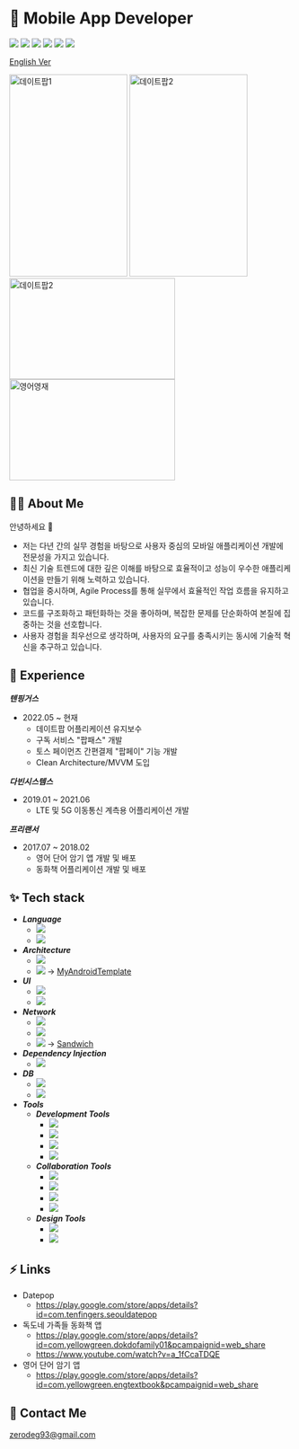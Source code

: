 # :iphone: Mobile App Developer

![](https://img.shields.io/badge/Flatform-Android-yellowgreen)
![](https://img.shields.io/badge/Language-Kotlin-blue)
![](https://img.shields.io/badge/Architecture-MVVM-skyblue)
![](https://img.shields.io/badge/Architecture-CleanArchitecture-skyblue)
![](https://img.shields.io/badge/Network-Retrofit-red)
![](https://img.shields.io/badge/DI-Hilt-Green)

[English Ver](https://github.com/ok0035/AboutMe/blob/main/README.md)

<img src="https://github.com/ok0035/ok0035/assets/19370688/51f81c8f-338e-4afa-80f6-46a77b9959dd" width="210" height="360" alt="데이트팝1">
<img src="https://github.com/ok0035/ok0035/assets/19370688/6a05fbcb-0718-454d-81a6-80d49975af33" width="210" height="360" alt="데이트팝2"></br>


<img src="https://github.com/ok0035/ok0035/assets/19370688/3e677b3a-2d87-4fb0-82d8-7e6fc83ead8c" width="295" height="180" alt="데이트팝2">
<img src="https://github.com/ok0035/ok0035/assets/19370688/1ff5f5f0-06cd-463b-9b1f-3109a1fe5f4c" width="295" height="180" alt="영어영재">


## :technologist: About Me 
안녕하세요 👋

- 저는 다년 간의 실무 경험을 바탕으로 사용자 중심의 모바일 애플리케이션 개발에 전문성을 가지고 있습니다.
- 최신 기술 트렌드에 대한 깊은 이해를 바탕으로 효율적이고 성능이 우수한 애플리케이션을 만들기 위해 노력하고 있습니다.
- 협업을 중시하며, Agile Process를 통해 실무에서 효율적인 작업 흐름을 유지하고 있습니다.
- 코드를 구조화하고 패턴화하는 것을 좋아하며, 복잡한 문제를 단순화하여 본질에 집중하는 것을 선호합니다.
- 사용자 경험을 최우선으로 생각하며, 사용자의 요구를 충족시키는 동시에 기술적 혁신을 추구하고 있습니다.</br>


## :memo: Experience

***텐핑거스***

- 2022.05 ~ 현재
    - 데이트팝 어플리케이션 유지보수
    - 구독 서비스 "팝패스" 개발
    - 토스 페이먼츠 간편결제 "팝페이" 기능 개발
    - Clean Architecture/MVVM 도입
 

***다빈시스템스***

- 2019.01 ~ 2021.06
    - LTE 및 5G 이동통신 계측용 어플리케이션 개발


***프리랜서***

- 2017.07 ~ 2018.02
    - 영어 단어 암기 앱 개발 및 배포
    - 동화책 어플리케이션 개발 및 배포
 

## :sparkles: Tech stack

- ***Language***
    - ![](https://img.shields.io/badge/Language-Kotlin-blue)
    - ![](https://img.shields.io/badge/Language-Java-blue)
- ***Architecture***
    - ![](https://img.shields.io/badge/Architecture-MVVM-skyblue)
    - ![](https://img.shields.io/badge/Architecture-CleanArchitecture-skyblue) -> [MyAndroidTemplate](https://github.com/ok0035/AndroidWithCleanArchitecture)
- ***UI***
    - ![](https://img.shields.io/badge/UI-Compose-yellow)
    - ![](https://img.shields.io/badge/UI-XML-yellow)
- ***Network***
    - ![](https://img.shields.io/badge/Network-OkHttpClient-red)
    - ![](https://img.shields.io/badge/Network-Retrofit-red)
    - ![](https://img.shields.io/badge/Network-Sandwich-red) -> [Sandwich](https://github.com/skydoves/sandwich)
- ***Dependency Injection***
    - ![](https://img.shields.io/badge/DI-Hilt-Green)
- ***DB***
    - ![](https://img.shields.io/badge/DB-Room-purple)
    - ![](https://img.shields.io/badge/DB-Realm-purple)
- ***Tools***
    - ***Development Tools***
        - ![](https://img.shields.io/badge/DevTools-AndroidStudio-orange)
        - ![](https://img.shields.io/badge/DevTools-IntelliJ-orange)
        - ![](https://img.shields.io/badge/DevTools-Xcode-orange)
        - ![](https://img.shields.io/badge/DevTools-Postman-orange)
    - ***Collaboration Tools***
        - ![](https://img.shields.io/badge/Collaboration-Jira-coral)
        - ![](https://img.shields.io/badge/Collaboration-Slack-coral)
        - ![](https://img.shields.io/badge/Collaboration-Notion-coral)
        - ![](https://img.shields.io/badge/Collaboration-Trello-coral)
    - ***Design Tools***
        - ![](https://img.shields.io/badge/Design-Figma-aqua)
        - ![](https://img.shields.io/badge/Design-Zeplin-aqua)


## :zap: Links

- Datepop
    - https://play.google.com/store/apps/details?id=com.tenfingers.seouldatepop
- 독도네 가족들 동화책 앱
    - https://play.google.com/store/apps/details?id=com.yellowgreen.dokdofamily01&pcampaignid=web_share
    - https://www.youtube.com/watch?v=a_1fCcaTDQE
- 영어 단어 암기 앱
    - https://play.google.com/store/apps/details?id=com.yellowgreen.engtextbook&pcampaignid=web_share

 
## :speech_balloon: Contact Me
[zerodeg93@gmail.com](mailto:zerodeg93@gmail.com)

<!--
**ok0035/ok0035** is a ✨ _special_ ✨ repository because its `README.md` (this file) appears on your GitHub profile.

Here are some ideas to get you started:

- 🔭 I’m currently working on ...
- 🌱 I’m currently learning ...
- 👯 I’m looking to collaborate on ...
- 🤔 I’m looking for help with ...
- 💬 Ask me about ...
- 📫 How to reach me: ...
- 😄 Pronouns: ...
- ⚡ Fun fact: ...
-->
